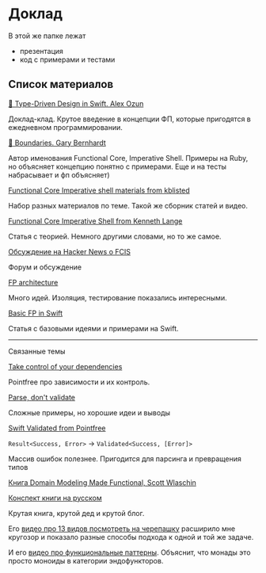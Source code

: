 # Доклад

В этой же папке лежат

- презентация
- код с примерами и тестами

## Список материалов

[👑 Type-Driven Design in Swift. Alex Ozun](https://www.youtube.com/watch?v=pbVjkY9fS8c)

Доклад-клад. Крутое введение в концепции ФП, которые пригодятся в ежедневном программировании.

[👑 Boundaries. Gary Bernhardt](https://www.destroyallsoftware.com/talks/boundaries)

Автор именования Functional Core, Imperative Shell. Примеры на Ruby, но объясняет концепцию понятно с примерами. Еще и на тесты набрасывает и фп объясняет)

[Functional Core Imperative shell materials from kblisted](https://github.com/kbilsted/Functional-core-imperative-shell)

Набор разных материалов по теме. Такой же сборник статей и видео.

[Functional Core Imperative Shell from Kenneth Lange](https://kennethlange.com/functional-core-imperative-shell/)

Статья с теорией. Немного другими словами, но то же самое.

[Обсуждение на Hacker News о FCIS](https://news.ycombinator.com/item?id=18043058)

Форум и обсуждение

[FP architecture](https://www.youtube.com/watch?v=US8QG9I1XW0)

Много идей. Изоляция, тестирование показались интересными.

[Basic FP in Swift](https://www.vadimbulavin.com/pure-functions-higher-order-functions-and-first-class-functions-in-swift/)

Статья с базовыми идеями и примерами на Swift.

---

Связанные темы

[Take control of your dependencies](https://www.youtube.com/watch?v=pHOyEivnmb0)

Pointfree про зависимости и их контроль.

[Parse, don't validate](https://lexi-lambda.github.io/blog/2019/11/05/parse-don-t-validate/)

Сложные примеры, но хорошие идеи и выводы

[Swift Validated from Pointfree](https://github.com/pointfreeco/swift-validated)

`Result<Success, Error>` -> `Validated<Success, [Error]>`

Массив ошибок полезнее. Пригодится для парсинга и превращения типов

[Книга Domain Modeling Made Functional, Scott Wlaschin](https://fsharpforfunandprofit.com/books/)

[Конспект книги на русском](https://bespoyasov.ru/blog/domain-modelling-made-functional/)

Крутая книга, крутой дед и крутой блог. 

Его [видео про 13 видов посмотреть на черепашку](https://fsharpforfunandprofit.com/posts/13-ways-of-looking-at-a-turtle/) расширило мне кругозор и показало разные способы подхода к одной и той же задаче.

И его [видео про функциональные паттерны](https://fsharpforfunandprofit.com/fppatterns/). Объяснит, что монады это просто моноиды в категории эндофункторов.

